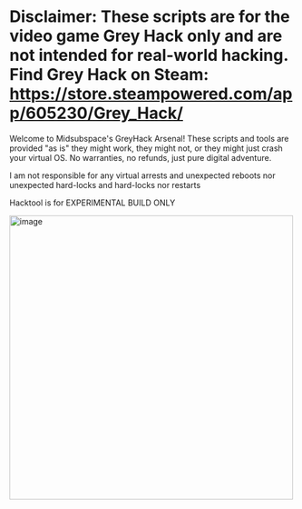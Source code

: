 # Disclaimer: These scripts are for the video game Grey Hack only and are not intended for real-world hacking. Find Grey Hack on Steam: https://store.steampowered.com/app/605230/Grey_Hack/


Welcome to Midsubspace's GreyHack Arsenal! These scripts and tools are provided "as is" they might work, they might not, or they might just crash your virtual OS. No warranties, no refunds, just pure digital adventure.

I am not responsible for any virtual arrests and unexpected reboots nor unexpected hard-locks and hard-locks nor restarts

Hacktool is for EXPERIMENTAL BUILD ONLY

<img width="500" height="500" alt="image" src="https://github.com/user-attachments/assets/967c9eb9-a516-49bd-877d-9b36474cdfeb" />
